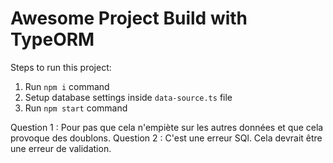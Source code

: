 # Awesome Project Build with TypeORM

Steps to run this project:

1. Run `npm i` command
2. Setup database settings inside `data-source.ts` file
3. Run `npm start` command

Question 1 : Pour pas que cela n'empiète sur les autres données et que cela provoque des doublons.
Question 2 : C'est une erreur SQl. Cela devrait être une erreur de validation.